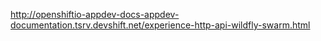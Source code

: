 http://openshiftio-appdev-docs-appdev-documentation.tsrv.devshift.net/experience-http-api-wildfly-swarm.html